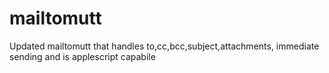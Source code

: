 # mailtomutt
Updated mailtomutt that  handles to,cc,bcc,subject,attachments, immediate sending and is applescript capabile
